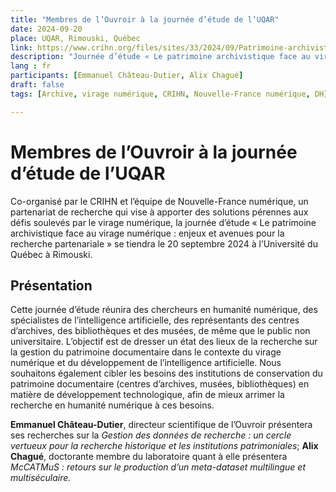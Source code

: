 ```yaml
---
title: "Membres de l’Ouvroir à la journée d’étude de l’UQAR"
date: 2024-09-20
place: UQAR, Rimouski, Québec
link: https://www.crihn.org/files/sites/33/2024/09/Patrimoine-archivistique-et-virage-numerique-programme-2024-09-20-2.pdf
description: "Journée d’étude « Le patrimoine archivistique face au virage numérique : enjeux et avenues pour la recherche partenariale"
lang : fr
participants: [Emmanuel Château-Dutier, Alix Chagué]
draft: false
tags: [Archive, virage numérique, CRIHN, Nouvelle-France numérique, DH]

---
```


# Membres de l’Ouvroir à la journée d’étude de l’UQAR

Co-organisé par le CRIHN et l’équipe de Nouvelle-France numérique, un partenariat de recherche qui vise à apporter des solutions pérennes aux défis soulevés par le virage numérique, la journée d’étude « Le patrimoine archivistique face au virage numérique : enjeux et avenues pour la recherche partenariale » se tiendra le 20 septembre 2024 à l’Université du Québec à Rimouski.

## Présentation

Cette journée d’étude réunira des chercheurs en humanité numérique, des spécialistes de l’intelligence artificielle, des représentants des centres d’archives, des bibliothèques et des musées, de même que le public non universitaire. L’objectif est de dresser un état des lieux de la recherche sur la gestion du patrimoine documentaire dans le contexte du virage numérique et du développement de l’intelligence artificielle. Nous souhaitons également cibler les besoins des institutions de conservation du patrimoine documentaire (centres d’archives, musées, bibliothèques) en matière de développement technologique, afin de mieux arrimer la recherche en humanité numérique à ces besoins.

**Emmanuel Château-Dutier**, directeur scientifique de l’Ouvroir présentera ses recherches sur la _Gestion des données de recherche : un cercle vertueux pour la recherche historique et les institutions patrimoniales_; **Alix Chagué**, doctorante membre du laboratoire quant à elle présentera _McCATMuS : retours sur le production d’un meta-dataset multilingue et multiséculaire._